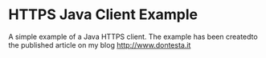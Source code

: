 HTTPS Java Client Example
=====================================
A simple example of a Java HTTPS client. The example has been created ​​to the published article on my blog http://www.dontesta.it